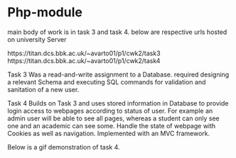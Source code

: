 # Php-module

main body of work is in task 3 and task 4. below are respective urls hosted on university Server

<p>https://titan.dcs.bbk.ac.uk/~avarto01/p1/cwk2/task3 <br>
https://titan.dcs.bbk.ac.uk/~avarto01/p1/cwk2/task4 </p>

Task 3 Was a read-and-write assignment to a Database. required designing a relevant Schema and executing SQL commands for validation and sanitation of a new user.

Task 4 Builds on Task 3 and uses stored information in Database to provide login access to webpages according to status of user. For example an admin user will be able to see all pages, whereas a student can only see one and an academic can see some.
Handle the state of webpage with Cookies as well as navigation. Implemented with an MVC framework. 


Below is a gif demonstration of task 4.
